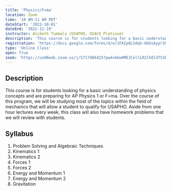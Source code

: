 ```yaml
---
title: 'Physics/F=ma'
location: Zoom
time: '10 AM-11 AM PDT'
dateStart: '2022-10-01'
dateEnd: '2022-11-19'
instructor: Aniketh Tummala (USAPHO, USACO Platinum)
description: 'This course is for students looking for a basic understanding of physics concepts and are preparing for AP Physics 1 or F=ma.'
registration: 'https://docs.google.com/forms/d/e/1FAIpQLSdqh-HGUiAypr3O_49zfk_lYyTVTh3Ak1rvePVMRh_Ng8jjug/viewform'
type: 'Online Class'
open: True
zoom: 'https://us06web.zoom.us/j/5717486425?pwd=bGw0MEJCellLR2lhQldTS3FPYjFtQT09'
---
```


## Description

This course is for students looking for a basic understanding of physics concepts and are preparing for AP Physics 1 or F=ma. Over the course of this program, we will be studying most of the topics within the field of mechanics that will allow a student to qualify for USAPHO. Aside from one hour lectures every week, this class will also have homework problems that we will review with students.

## Syllabus

1. Problem Solving and Algebraic Techniques
2. Kinematics 1
3. Kinematics 2
4. Forces 1
5. Forces 2
6. Energy and Momentum 1
7. Energy and Momentum 2
8. Gravitation
